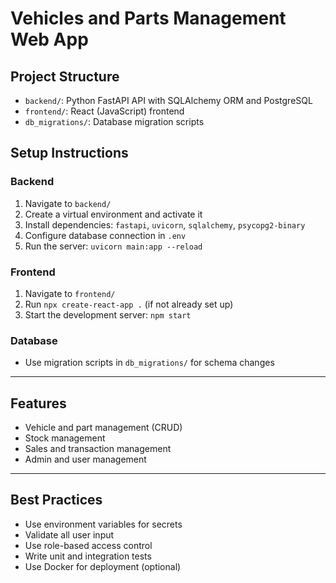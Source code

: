 # Vehicles and Parts Management Web App

## Project Structure
- `backend/`: Python FastAPI API with SQLAlchemy ORM and PostgreSQL
- `frontend/`: React (JavaScript) frontend
- `db_migrations/`: Database migration scripts

## Setup Instructions

### Backend
1. Navigate to `backend/`
2. Create a virtual environment and activate it
3. Install dependencies: `fastapi`, `uvicorn`, `sqlalchemy`, `psycopg2-binary`
4. Configure database connection in `.env`
5. Run the server: `uvicorn main:app --reload`

### Frontend
1. Navigate to `frontend/`
2. Run `npx create-react-app .` (if not already set up)
3. Start the development server: `npm start`

### Database
- Use migration scripts in `db_migrations/` for schema changes

---

## Features
- Vehicle and part management (CRUD)
- Stock management
- Sales and transaction management
- Admin and user management

---

## Best Practices
- Use environment variables for secrets
- Validate all user input
- Use role-based access control
- Write unit and integration tests
- Use Docker for deployment (optional)
